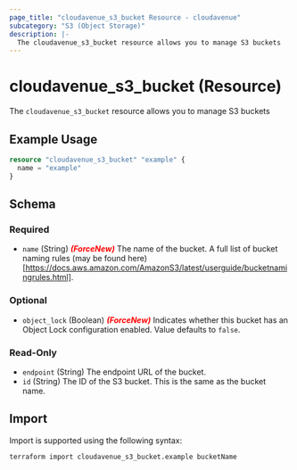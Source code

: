 ```yaml
---
page_title: "cloudavenue_s3_bucket Resource - cloudavenue"
subcategory: "S3 (Object Storage)"
description: |-
  The cloudavenue_s3_bucket resource allows you to manage S3 buckets
---
```


# cloudavenue_s3_bucket (Resource)

The `cloudavenue_s3_bucket` resource allows you to manage S3 buckets

## Example Usage

```terraform
resource "cloudavenue_s3_bucket" "example" {
  name = "example"
}
```

<!-- schema generated by tfplugindocs -->
## Schema

### Required

- `name` (String) <i style="color:red;font-weight: bold">(ForceNew)</i> The name of the bucket. A full list of bucket naming rules (may be found here)[https://docs.aws.amazon.com/AmazonS3/latest/userguide/bucketnamingrules.html].

### Optional

- `object_lock` (Boolean) <i style="color:red;font-weight: bold">(ForceNew)</i> Indicates whether this bucket has an Object Lock configuration enabled. Value defaults to `false`.

### Read-Only

- `endpoint` (String) The endpoint URL of the bucket.
- `id` (String) The ID of the S3 bucket. This is the same as the bucket name.

## Import

Import is supported using the following syntax:
```shell
terraform import cloudavenue_s3_bucket.example bucketName
```